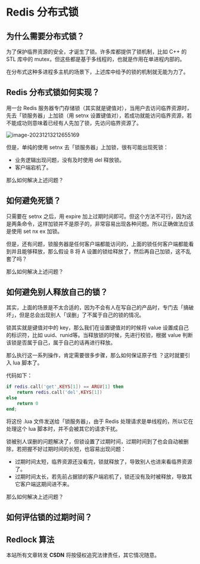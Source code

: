 # Redis 分布式锁

## 为什么需要分布式锁？

为了保护临界资源的安全，才诞生了锁。许多库都提供了锁机制，比如 C++ 的 STL 库中的 mutex，但这些都是基于多线程的，也就是作用在单进程内部的。

在分布式这种多进程多主机的场景下，上述库中给予的锁的机制就无能为力了。

## Redis 分布式锁如何实现？

用一台 Redis 服务器专门存储锁（其实就是键值对），当用户去访问临界资源时，先去「锁服务器」上加锁（用 setnx 设置键值对），若成功就能访问临界资源，若不能成功则意味着已经有人先加了锁，先访问临界资源了。

![image-20231213212655169](https://wyn-personal-picture.oss-cn-beijing.aliyuncs.com/img/image-20231213212655169.png)

但是，单纯的使用 setnx 去「锁服务器」上加锁，很有可能出现死锁：

- 业务逻辑出现问题，没有及时使用 del 释放锁。
- 客户端宕机了。

那么如何解决上述问题？

## 如何避免死锁？

只需要在 setnx 之后，用 expire 加上过期时间即可。但这个方法不可行，因为这是两条命令，这样加锁并不是原子的，非常容易出现各种问题。所以正确做法应该是使用 set nx ex 加锁。

但是，还有问题，锁服务器是任何客户端都能访问的，上面的锁任何客户端都能看到并且能够释放，那么假设 B 将 A 设置的锁给释放了，然后再自己加锁，这不乱套了吗？

那么如何解决上述问题？

## 如何避免别人释放自己的锁？

其实，上面的场景是不太合适的，因为不会有人在写自己的产品时，专门去「搞破坏」，但是总会出现别人「误删」了不属于自己的锁的情况。

锁其实就是键值对中的 key，那么我们在设置键值对的时候将 value 设置成自己的标识符，比如 uuid、runid等。当释放锁的时候，先进行校验，根据 value 判断该锁是否属于自己，属于自己的话再进行释放。

那么执行这一系列操作，肯定需要很多步骤，那么如何保证原子性 ？这时就要引入 lua 脚本了。

代码如下：

```lua
if redis.call('get',KEYS[1]) == ARGV[1] then
    return redis.call('del',KEYS[1])
else
    return 0
end;
```

将这份 .lua 文件发送给「锁服务器」，由于 Redis 处理请求是单线程的，所以它在处理这个 lua 脚本时，并不会被其它的请求干扰。

锁被别人误删的问题解决了，但锁设置了过期时间，过期时间到了也会自动被删除，若把握不好过期时间的长短，也容易出现问题：

- 过期时间太短，临界资源还没看完，锁就释放了，导致别人也进来看临界资源了。
- 过期时间太长，若先前占据锁的客户端宕机了，锁还没有及时被释放，导致其它客户端这期间进不来。

那么如何解决上述问题？

## 如何评估锁的过期时间？



## Redlock 算法





<script src="https://giscus.app/client.js"
        data-repo="wynhelloworld/blog-comments"
        data-repo-id="R_kgDOKruZpg"
        data-category="Announcements"
        data-category-id="DIC_kwDOKruZps4Ca2L0"
        data-mapping="url"
        data-strict="0"
        data-reactions-enabled="1"
        data-emit-metadata="0"
        data-input-position="bottom"
        data-theme="preferred_color_scheme"
        data-lang="zh-CN"
        crossorigin="anonymous"
        async>
</script>

本站所有文章转发 **CSDN** 将按侵权追究法律责任，其它情况随意。